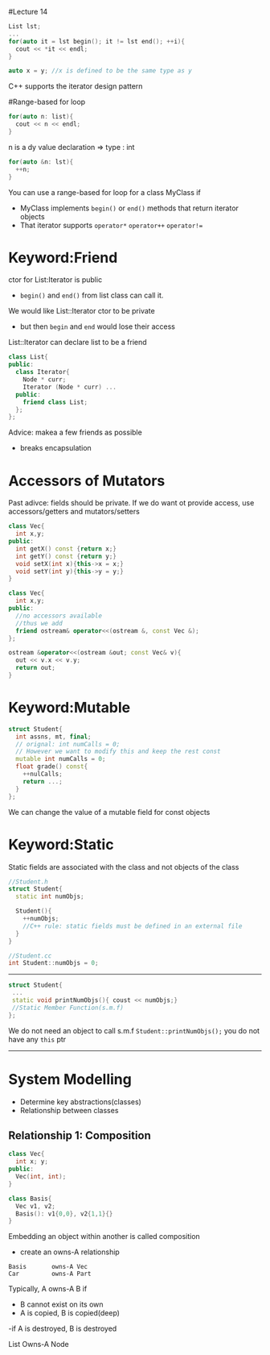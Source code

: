 #Lecture 14

```c++
List lst;
...
for(auto it = lst begin(); it != lst end(); ++i){
  cout << *it << endl;
}
```

```c++
auto x = y; //x is defined to be the same type as y
```

C++ supports the iterator design pattern

#Range-based for loop
```c++
for(auto n: list){
  cout << n << endl;
}
```

n is a dy value declaration => type : int

```c++
for(auto &n: lst){
  ++n;
}
```

You can use a range-based for loop for a class MyClass if
- MyClass implements `begin()` or `end()` methods that return iterator objects
- That iterator supports `operator*` `operator++` `operator!=`

# Keyword:Friend

ctor for List:Iterator is public
- `begin()` and `end()` from list class can call it.

We would like List::Iterator ctor to be private
- but then `begin` and `end` would lose their access

List::Iterator can declare list to be a friend

```c++
class List{
public:
  class Iterator{
    Node * curr;
    Iterator (Node * curr) ...
  public:
    friend class List;
  };
};
```

Advice: makea a few friends as possible
- breaks encapsulation

# Accessors of Mutators
Past adivce: fields should be private. If we do want ot provide access, use accessors/getters and mutators/setters

```c++
class Vec{
  int x,y;
public:
  int getX() const {return x;}
  int getY() const {return y;}
  void setX(int x){this->x = x;}
  void setY(int y){this->y = y;}
}
```

```c++
class Vec{
  int x,y;
public:
  //no accessors available
  //thus we add
  friend ostream& operator<<(ostream &, const Vec &);
};

ostream &operator<<(ostream &out; const Vec& v){
  out << v.x << v.y;
  return out;
}
```

# Keyword:Mutable
```c++
struct Student{
  int assns, mt, final;
  // orignal: int numCalls = 0;
  // However we want to modify this and keep the rest const
  mutable int numCalls = 0;
  float grade() const{
    ++nulCalls;
    return ...;
  }
};
```

We can change the value of a mutable field for const objects

# Keyword:Static

Static fields are associated with the class and not objects of the class

```c++
//Student.h
struct Student{
  static int numObjs;

  Student(){
    ++numObjs;
    //C++ rule: static fields must be defined in an external file
  }
}

//Student.cc
int Student::numObjs = 0;
```
---
```c++
struct Student{
 ...
 static void printNumObjs(){ coust << numObjs;}
 //Static Member Function(s.m.f)
};
```
We do not need an object to call s.m.f
`Student::printNumObjs();`
you do not have any `this` ptr

---

# System Modelling
- Determine key abstractions(classes)
- Relationship between classes

## Relationship 1: Composition
```c++
class Vec{
  int x; y;
public:
  Vec(int, int);
}

class Basis{
  Vec v1, v2;
  Basis(): v1{0,0}, v2{1,1}{}
}
```

Embedding an object within another is called composition

- create an owns-A relationship
```
Basis       owns-A Vec
Car         owns-A Part
```

Typically, A owns-A B if
- B cannot exist on its own
- A is copied, B is copied(deep)

-if A is destroyed, B is destroyed

List Owns-A Node
